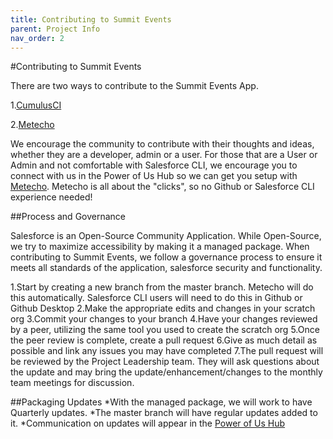 ```yaml
---
title: Contributing to Summit Events
parent: Project Info
nav_order: 2
---
```


#Contributing to Summit Events

There are two ways to contribute to the Summit Events App.

1.[CumulusCI](https://github.com/SFDO-Community-Sprints/Summit-Events-App/wiki/Contribute-to-Summit-Events-using-CumulusCI)

2.[Metecho](https://github.com/SFDO-Community-Sprints/Summit-Events-App/wiki/Contribute-to-Summit-Events-with-Metecho) 

We encourage the community to contribute with their thoughts and ideas, whether they are a developer, admin or a user.  For those that are a User or Admin and not comfortable with Salesforce CLI, we encourage you to connect with us in the Power of Us Hub so we can get you setup with [Metecho](https://github.com/SFDO-Community-Sprints/Summit-Events-App/wiki/Contribute-to-Summit-Events-with-Metecho). Metecho is all about the "clicks", so no Github or Salesforce CLI experience needed!

##Process and Governance

Salesforce is an Open-Source Community Application. While Open-Source, we try to maximize accessibility by making it a managed package.  When contributing to Summit Events, we follow a governance process to ensure it meets all standards of the application, salesforce security and functionality.

1.Start by creating a new branch from the master branch. Metecho will do this automatically. Salesforce CLI users will need to do this in Github or Github Desktop
2.Make the appropriate edits and changes in your scratch org
3.Commit your changes to your branch
4.Have your changes reviewed by a peer, utilizing the same tool you used to create the scratch org
5.Once the peer review is complete, create a pull request
6.Give as much detail as possible and link any issues you may have completed
7.The pull request will be reviewed by the Project Leadership team.  They will ask questions about the update and may bring the update/enhancement/changes to the monthly team meetings for discussion.

##Packaging Updates
*With the managed package, we will work to have Quarterly updates.
*The master branch will have regular updates added to it.
*Communication on updates will appear in the [Power of Us Hub](https://powerofus.force.com/s/group/0F91E000000bo8OSAQ/sprint-project-summit-events-app)
